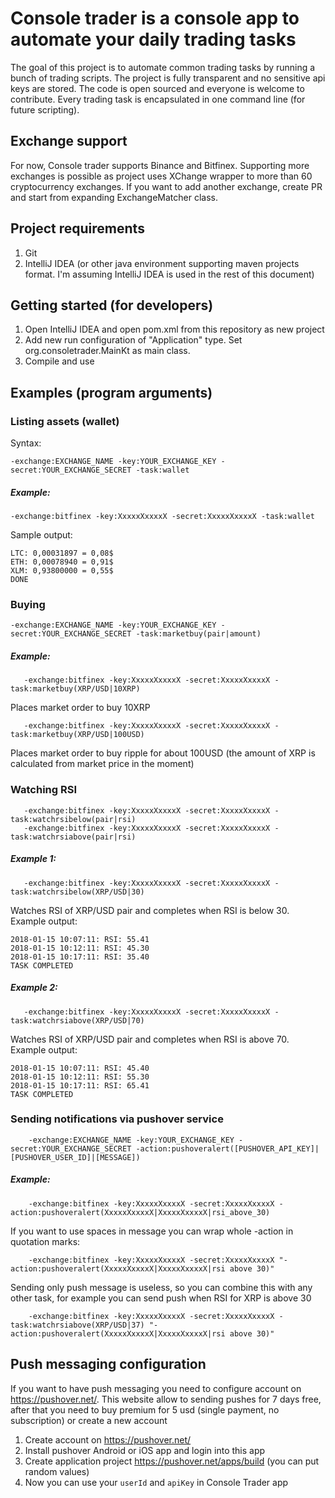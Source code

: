 # Console trader is a console app to automate your daily trading tasks

The goal of this project is to automate common trading tasks by running  a bunch of trading scripts. The project is fully transparent and no sensitive api keys are stored. The code is open sourced and everyone is welcome to contribute. Every trading task is encapsulated in one command line (for future scripting).

## Exchange support
For now, Console trader supports Binance and Bitfinex. Supporting more exchanges is possible as project uses XChange wrapper to more than 60 cryptocurrency exchanges.
If you want to add another exchange, create PR and start from expanding ExchangeMatcher class.

## Project requirements
1. Git
2. IntelliJ IDEA (or other java environment supporting maven projects format. I'm assuming IntelliJ IDEA is used in the rest of this document)

## Getting started (for developers)
1. Open IntelliJ IDEA and open pom.xml from this repository as new project
2. Add new run configuration of "Application" type. Set org.consoletrader.MainKt as main class.
3. Compile and use

## Examples (program arguments)

### Listing assets (wallet)
Syntax:
```
-exchange:EXCHANGE_NAME -key:YOUR_EXCHANGE_KEY -secret:YOUR_EXCHANGE_SECRET -task:wallet
```

##### Example:
```
-exchange:bitfinex -key:XxxxxXxxxxX -secret:XxxxxXxxxxX -task:wallet
```

Sample output:
```
LTC: 0,00031897 = 0,08$
ETH: 0,00078940 = 0,91$
XLM: 0,93800000 = 0,55$
DONE
```

### Buying
```
-exchange:EXCHANGE_NAME -key:YOUR_EXCHANGE_KEY -secret:YOUR_EXCHANGE_SECRET -task:marketbuy(pair|amount)
```

##### Example:

```
   -exchange:bitfinex -key:XxxxxXxxxxX -secret:XxxxxXxxxxX -task:marketbuy(XRP/USD|10XRP)
```
Places market order to buy 10XRP

```
   -exchange:bitfinex -key:XxxxxXxxxxX -secret:XxxxxXxxxxX -task:marketbuy(XRP/USD|100USD)
```
Places market order to buy ripple for about 100USD (the amount of XRP is calculated from market price in the moment)

### Watching RSI
```
   -exchange:bitfinex -key:XxxxxXxxxxX -secret:XxxxxXxxxxX -task:watchrsibelow(pair|rsi)
   -exchange:bitfinex -key:XxxxxXxxxxX -secret:XxxxxXxxxxX -task:watchrsiabove(pair|rsi)
```
##### Example 1:
```
   -exchange:bitfinex -key:XxxxxXxxxxX -secret:XxxxxXxxxxX -task:watchrsibelow(XRP/USD|30)
```
Watches RSI of XRP/USD pair and completes when RSI is below 30. Example output:
```
2018-01-15 10:07:11: RSI: 55.41
2018-01-15 10:12:11: RSI: 45.30
2018-01-15 10:17:11: RSI: 35.40
TASK COMPLETED
```

##### Example 2:
```
   -exchange:bitfinex -key:XxxxxXxxxxX -secret:XxxxxXxxxxX -task:watchrsiabove(XRP/USD|70)
```
Watches RSI of XRP/USD pair and completes when RSI is above 70. Example output:
```
2018-01-15 10:07:11: RSI: 45.40
2018-01-15 10:12:11: RSI: 55.30
2018-01-15 10:17:11: RSI: 65.41
TASK COMPLETED
```

### Sending notifications via pushover service
```
    -exchange:EXCHANGE_NAME -key:YOUR_EXCHANGE_KEY -secret:YOUR_EXCHANGE_SECRET -action:pushoveralert([PUSHOVER_API_KEY]|[PUSHOVER_USER_ID]|[MESSAGE])
```

##### Example:
```
    -exchange:bitfinex -key:XxxxxXxxxxX -secret:XxxxxXxxxxX -action:pushoveralert(XxxxxXxxxxX|XxxxxXxxxxX|rsi_above_30)
```

If you want to use spaces in message you can wrap whole -action in quotation marks:
```
    -exchange:bitfinex -key:XxxxxXxxxxX -secret:XxxxxXxxxxX "-action:pushoveralert(XxxxxXxxxxX|XxxxxXxxxxX|rsi above 30)"
```

Sending only push message is useless, so you can combine this with any other task, for example you can send push when RSI for XRP is above 30
```
    -exchange:bitfinex -key:XxxxxXxxxxX -secret:XxxxxXxxxxX -task:watchrsiabove(XRP/USD|37) "-action:pushoveralert(XxxxxXxxxxX|XxxxxXxxxxX|rsi above 30)"
```


## Push messaging configuration ##
If you want to have push messaging you need to configure account on https://pushover.net/. This website allow to sending pushes for 7 days free, after that you need to buy premium for 5 usd (single payment, no subscription) or create a new account
1. Create account on https://pushover.net/
2. Install pushover Android or iOS app and login into this app
3. Create application project https://pushover.net/apps/build (you can put random values)
4. Now you can use your ```userId``` and ```apiKey``` in Console Trader app